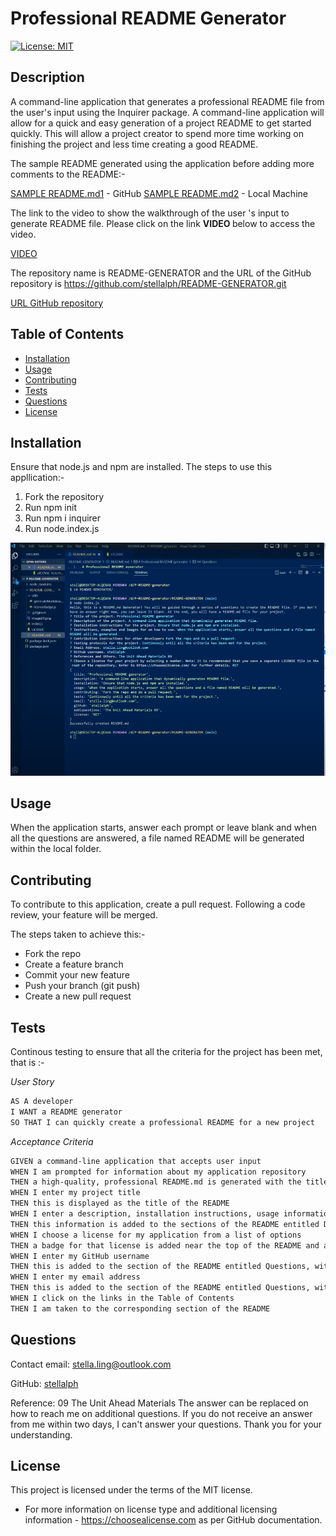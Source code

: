 # Professional README Generator

[![License: MIT](https://img.shields.io/badge/License-MIT-yellow.svg)](https://opensource.org/licenses/MIT)

## Description
A command-line application that generates a professional README file from the user's input using the Inquirer package. A command-line application will allow for a quick and easy generation of a project README to get started quickly.  This will allow a project creator to spend more time working on finishing the project and less time creating a good README. 

The sample README generated using the application before adding more comments to the README:-

   [SAMPLE README.md1](GitHub-README.png) - GitHub
   [SAMPLE README.md2](Lm-README.png) - Local Machine

The link to the video to show the walkthrough of the user 's input to generate README file.
Please click on the link <strong> VIDEO </strong> below to access the video.

[VIDEO](https://drive.google.com/file/d/1HK2mjneCTrPFAZN4J7GM6ry538QvUsMv/view)

The repository name is README-GENERATOR and the URL of the GitHub repository is https://github.com/stellalph/README-GENERATOR.git 

[URL GitHub repository](https://github.com/stellalph/README-GENERATOR.git)


## Table of Contents
* [Installation](#installation)
* [Usage](#usage)
* [Contributing](#contributing)
* [Tests](#tests)
* [Questions](#questions)
* [License](#license)


## Installation
Ensure that node.js and npm are installed. The steps to use this appllication:-

  1. Fork the repository
  2. Run npm init
  3. Run npm i inquirer
  4. Run node.index.js

 ![alt text](image01.png)

 
## Usage
When the application starts, answer each prompt or leave blank and when all the questions are answered, a file named README will be generated within the local folder.


## Contributing
To contribute to this application, create a pull request.  Following a code review, your feature will be merged.
 
 The steps taken to achieve this:-

  * Fork the repo
  * Create a feature branch 
  * Commit your new feature
  * Push your branch (git push)
  * Create a new pull request


## Tests

Continous testing to ensure that all the criteria for the project has been met, that is :-


 <em>User Story</em>

```md
AS A developer
I WANT a README generator
SO THAT I can quickly create a professional README for a new project
```

<em>Acceptance Criteria</em>

```md
GIVEN a command-line application that accepts user input
WHEN I am prompted for information about my application repository
THEN a high-quality, professional README.md is generated with the title of my project and sections entitled Description, Table of Contents, Installation, Usage, License, Contributing, Tests, and Questions
WHEN I enter my project title
THEN this is displayed as the title of the README
WHEN I enter a description, installation instructions, usage information, contribution guidelines, and test instructions
THEN this information is added to the sections of the README entitled Description, Installation, Usage, Contributing, and Tests
WHEN I choose a license for my application from a list of options
THEN a badge for that license is added near the top of the README and a notice is added to the section of the README entitled License that explains which license the application is covered under
WHEN I enter my GitHub username
THEN this is added to the section of the README entitled Questions, with a link to my GitHub profile
WHEN I enter my email address
THEN this is added to the section of the README entitled Questions, with instructions on how to reach me with additional questions
WHEN I click on the links in the Table of Contents
THEN I am taken to the corresponding section of the README
```
 

## Questions

Contact email: stella.ling@outlook.com

GitHub: [stellalph](https://github.com/stellalph)


Reference:  09 The Unit Ahead Materials 
The answer can be replaced on how to reach me on additional questions.
If you do not receive an answer from me within two days, I can't answer your questions.  Thank you for your understanding.

## License
  
This project is licensed under the terms of the MIT license.
  * For more information on license type and additional licensing information - https://choosealicense.com
    as per GitHub documentation.




